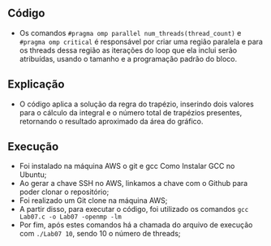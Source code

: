 ## Código
- Os comandos `#pragma omp parallel num_threads(thread_count)` e `#pragma omp critical` é responsável por criar uma região paralela e para os threads dessa região as iterações do loop que ela inclui serão atribuídas, usando o tamanho e a programação padrão do bloco.

## Explicação 
- O código aplica a solução da regra do trapézio, inserindo dois valores para o cálculo da integral e o número total de trapézios presentes, retornando o resultado aproximado da área do gráfico.


## Execução
- Foi instalado na máquina AWS o git e gcc Como Instalar GCC no Ubuntu;
- Ao gerar a chave SSH no AWS, linkamos a chave com o Github para poder clonar o repositório;
- Foi realizado um Git clone na máquina AWS;
- A partir disso, para executar o código, foi utilizado os comandos `gcc Lab07.c -o Lab07 -openmp -lm`
- Por fim, após estes comandos há a chamada do arquivo de execução com `./Lab07 10`, sendo 10 o número de threads;
